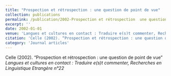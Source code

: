 ```yaml
---
title: "Prospection et rétrospection : une question de point de vue"
collection: publications
permalink: /publication/2002-Prospection et rétrospection  une question de point de vue
excerpt: ''
date: 2002-01-01
venue: 'Langues et cultures en contact : Traduire e(s)t commenter, Recherches en Linguistique Etrangère n°22'
citation: 'Celle (2002). “Prospection et rétrospection : une question de point de vue” <i>Langues et cultures en contact : Traduire e(s)t commenter, Recherches en Linguistique Etrangère n°22</i>'
category: 'Journal articles'
---
```

Celle (2002). “Prospection et rétrospection : une question de point de vue” <i>Langues et cultures en contact : Traduire e(s)t commenter, Recherches en Linguistique Etrangère n°22</i>